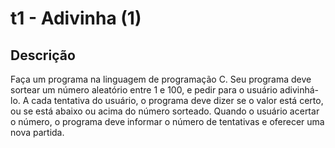 # t1 - Adivinha (1)

## Descrição

Faça um programa na linguagem de programação C. Seu programa deve sortear um número aleatório entre 1 e 100, e pedir para o usuário adivinhá-lo. A cada tentativa do usuário, o programa deve dizer se o valor está certo, ou se está abaixo ou acima do número sorteado. Quando o usuário acertar o número, o programa deve informar o número de tentativas e oferecer uma nova partida.
